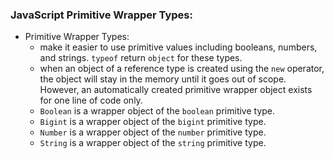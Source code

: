 <h3>JavaScript Primitive Wrapper Types:</h3>

- Primitive Wrapper Types:
    * make it easier to use primitive values including booleans, numbers, and strings. `typeof` return `object` for these types.
    * when an object of a reference type is created using the `new` operator, the object will stay in the memory until it goes out of scope. However, an automatically created primitive wrapper object exists for one line of code only.
    * `Boolean` is a wrapper object of the `boolean` primitive type.
    * `Bigint` is a wrapper object of the `bigint` primitive type.
    * `Number` is a wrapper object of the `number` primitive type.
    * `String` is a wrapper object of the `string` primitive type.